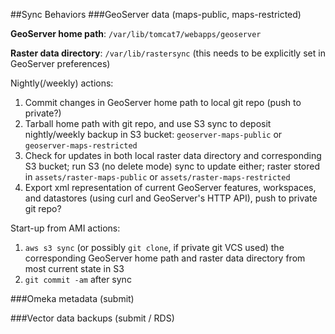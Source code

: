 ##Sync Behaviors
###GeoServer data (maps-public, maps-restricted)

**GeoServer home path**: `/var/lib/tomcat7/webapps/geoserver`

**Raster data directory**: `/var/lib/rastersync` (this needs to be explicitly set in GeoServer preferences)

Nightly(/weekly) actions:

1. Commit changes in GeoServer home path to local git repo (push to private?)
2. Tarball home path with git repo, and use S3 sync to deposit nightly/weekly backup in S3 bucket: `geoserver-maps-public` or `geoserver-maps-restricted`
3. Check for updates in both local raster data directory and corresponding S3 bucket; run S3 (no delete mode) sync to update either; raster stored in `assets/raster-maps-public` or `assets/raster-maps-restricted`
4. Export xml representation of current GeoServer features, workspaces, and datastores (using curl and GeoServer's HTTP API), push to private git repo?

Start-up from AMI actions:

1. `aws s3 sync` (or possibly `git clone`, if private git VCS used) the corresponding GeoServer home path and raster data directory from most current state in S3
2. `git commit -am` after sync


###Omeka metadata (submit)

###Vector data backups (submit / RDS)


